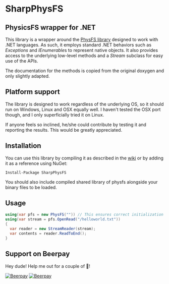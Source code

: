 # SharpPhysFS
## PhysicsFS wrapper for .NET

This library is a wrapper around the [PhysFS library](https://icculus.org/physfs/) designed
to work with .NET languages. As such, it employs standard .NET behaviors such as *Exceptions*
and *IEnumerable*s to represent native objects. It also provides access to the underlying low-level
methods and a *Stream* subclass for easy use of the APIs.

The documentation for the methods is copied from the original doxygen and only slightly adapted.

## Platform support

The library is designed to work regardless of the underlying OS, so it should run on Windows, Linux
and OSX equally well. I haven't tested the OSX port though, and I only superficially tried it on Linux.

If anyone feels so inclined, he/she could contribute by testing it and reporting the results. This would
be greatly appreciated.

## Installation

You can use this library by compiling it as described in the [wiki](https://github.com/frabert/SharpPhysFS/wiki)
or by adding it as a reference using NuGet:

    Install-Package SharpPhysFS

You should also include compiled shared library of physfs alongside your binary files to be loaded.

## Usage

````c#
using(var pfs = new PhysFS("")) // This ensures correct initialization and deinitialization
using(var stream = pfs.OpenRead("/helloworld.txt"))
{
  var reader = new StreamReader(stream);
  var contents = reader.ReadToEnd();
}
````

## Support on Beerpay
Hey dude! Help me out for a couple of :beers:!

[![Beerpay](https://beerpay.io/frabert/SharpPhysFS/badge.svg?style=beer-square)](https://beerpay.io/frabert/SharpPhysFS)  [![Beerpay](https://beerpay.io/frabert/SharpPhysFS/make-wish.svg?style=flat-square)](https://beerpay.io/frabert/SharpPhysFS?focus=wish)